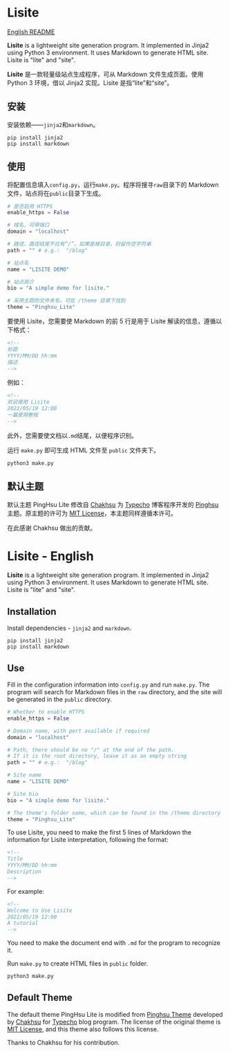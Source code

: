 # Lisite

[English README](#lisite---english)

**Lisite** is a lightweight site generation program. It implemented in Jinja2 using Python 3 environment. It uses Markdown to generate HTML site. Lisite is "lite" and "site".

**Lisite** 是一款轻量级站点生成程序，可从 Markdown 文件生成页面。使用 Python 3 环境，借以 Jinja2 实现。Lisite 是指“lite”和“site”。

## 安装
安装依赖——`jinja2`和`markdown`。

    pip install jinja2
    pip install markdown

## 使用

将配置信息填入`config.py`，运行`make.py`。程序将搜寻`raw`目录下的 Markdown 文件，站点将在`public`目录下生成。

```python
# 是否启用 HTTPS
enable_https = False

# 域名，可带端口
domain = "localhost"

# 路径，路径结尾不应有“/”。如果是根目录，则留作空字符串
path = "" # e.g.:  "/blog"

# 站点名
name = "LISITE DEMO"

# 站点简介
bio = "A simple demo for lisite."

# 采用主题的文件夹名，可在 /theme 目录下找到
theme = "Pinghsu_Lite"
```

要使用 Lisite，您需要使 Markdown 的前 5 行是用于 Lisite 解读的信息，遵循以下格式：

```html
<!--
标题
YYYY/MM/DD hh:mm
描述
-->
```

例如：

```html
<!--
欢迎使用 Lisite
2022/05/19 12:00
一篇使用教程
-->
```

此外，您需要使文档以`.md`结尾，以便程序识别。

运行 `make.py` 即可生成 HTML 文件至 `public` 文件夹下。

```python
python3 make.py
```

## 默认主题

默认主题 PingHsu Lite 修改自 [Chakhsu](https://github.com/chakhsu/) 为 [Typecho](http://typecho.org) 博客程序开发的 [Pinghsu](https://github.com/chakhsu/pinghsu) 主题。原主题的许可为 [MIT License](https://github.com/chakhsu/pinghsu/blob/master/LICENSE.md)，本主题同样遵循本许可。

在此感谢 Chakhsu 做出的贡献。

# Lisite - English

**Lisite** is a lightweight site generation program. It implemented in Jinja2 using Python 3 environment. It uses Markdown to generate HTML site. Lisite is "lite" and "site".

## Installation

Install dependencies - `jinja2` and `markdown`.

    pip install jinja2
    pip install markdown


## Use

Fill in the configuration information into `config.py` and run `make.py`. The program will search for Markdown files in the `raw` directory, and the site will be generated in the `public` directory.

```python
# Whether to enable HTTPS
enable_https = False

# Domain name, with port available if required
domain = "localhost"

# Path, there should be no "/" at the end of the path. 
# If it is the root directory, leave it as an empty string
path = "" # e.g.:  "/blog"

# Site name
name = "LISITE DEMO"

# Site bio
bio = "A simple demo for lisite."

# The theme's folder name, which can be found in the /theme directory
theme = "Pinghsu_Lite"
```

To use Lisite, you need to make the first 5 lines of Markdown the information for Lisite interpretation, following the format:
```html
<!--
Title
YYYY/MM/DD hh:mm
Description
-->
```

For example:

```html
<!--
Welcome to Use Lisite
2022/05/19 12:00
A tutorial
-->
```
You need to make the document end with `.md` for the program to recognize it.

Run `make.py` to create HTML files in `public` folder.

```python
python3 make.py
```


## Default Theme

The default theme PingHsu Lite is modified from [Pinghsu Theme](https://github.com/chakhsu/pinghsu) developed by [Chakhsu](https://github.com/chakhsu/) for [Typecho](http://typecho.org) blog program. The license of the original theme is [MIT License](https://github.com/chakhsu/pinghsu/blob/master/LICENSE.md), and this theme also follows this license.

Thanks to Chakhsu for his contribution.